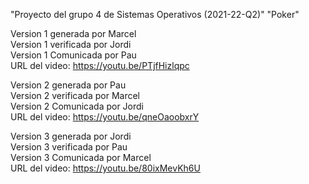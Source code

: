 "Proyecto del grupo 4 de Sistemas Operativos (2021-22-Q2)" 
"Poker" 

Version 1 generada por Marcel   
Version 1 verificada por Jordi    
Version 1 Comunicada por Pau     
URL del video: https://youtu.be/PTjfHizlqpc      

Version 2 generada por Pau                 
Version 2 verificada por Marcel                
Version 2 Comunicada por Jordi                 
URL del video: https://youtu.be/qneOaoobxrY

Version 3 generada por Jordi                                    
Version 3 verificada por Pau                                 
Version 3 Comunicada por Marcel                         
URL del video: https://youtu.be/80ixMevKh6U                           

